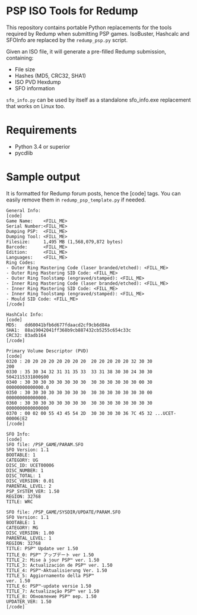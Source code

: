 # PSP ISO Tools for Redump

This repository contains portable Python replacements for the tools required by Redump when submitting PSP games.
IsoBuster, Hashcalc and SFOInfo are replaced by the `redump_psp.py` script.

Given an ISO file, it will generate a pre-filled Redump submission, containing:
- File size
- Hashes (MD5, CRC32, SHA1)
- ISO PVD Hexdump
- SFO information

`sfo_info.py` can be used by itself as a standalone sfo_info.exe replacement that works on Linux too.


# Requirements

- Python 3.4 or superior
- pycdlib


# Sample output

It is formatted for Redump forum posts, hence the \[code] tags. You can easily remove them in `redump_psp_template.py` if needed.

```
General Info:
[code]
Game Name:    <FILL_ME>
Serial Number:<FILL_ME>
Dumping PSP:  <FILL_ME>
Dumping Tool: <FILL_ME>
Filesize:     1,495 MB (1,568,079,872 bytes)
Barcode:      <FILL_ME>
Edition:      <FILL_ME>
Languages:    <FILL_ME>
Ring Codes:
- Outer Ring Mastering Code (laser branded/etched): <FILL_ME>
- Outer Ring Mastering SID Code: <FILL_ME>
- Outer Ring Toolstamp (engraved/stamped): <FILL_ME>
- Inner Ring Mastering Code (laser branded/etched): <FILL_ME>
- Inner Ring Mastering SID Code: <FILL_ME>
- Inner Ring Toolstamp (engraved/stamped): <FILL_ME>
- Mould SID Code: <FILL_ME>
[/code]

HashCalc Info:
[code]
MD5:   dd60041bfb6d677fdaacd2cf9cb6d84a
SHA1:  88a19042041ff368b9cb887432cb5255c654c33c
CRC32: 83adb164
[/code]

Primary Volume Descriptor (PVD)
[code]
0320 : 20 20 20 20 20 20 20 20  20 20 20 20 20 32 30 30              200
0330 : 35 30 34 32 31 31 35 33  33 31 38 30 30 24 30 30 5042115331800$00
0340 : 30 30 30 30 30 30 30 30  30 30 30 30 30 30 00 30 00000000000000.0
0350 : 30 30 30 30 30 30 30 30  30 30 30 30 30 30 30 00 000000000000000.
0360 : 30 30 30 30 30 30 30 30  30 30 30 30 30 30 30 30 0000000000000000
0370 : 00 02 00 55 43 45 54 2D  30 30 30 30 36 7C 45 32 ...UCET-00006|E2
[/code]

SFO Info:
[code]
SFO file: /PSP_GAME/PARAM.SFO
SFO Version: 1.1
BOOTABLE: 1
CATEGORY: UG
DISC_ID: UCET00006
DISC_NUMBER: 1
DISC_TOTAL: 1
DISC_VERSION: 0.01
PARENTAL_LEVEL: 2
PSP_SYSTEM_VER: 1.50
REGION: 32768
TITLE: WRC

SFO file: /PSP_GAME/SYSDIR/UPDATE/PARAM.SFO
SFO Version: 1.1
BOOTABLE: 1
CATEGORY: MG
DISC_VERSION: 1.00
PARENTAL_LEVEL: 1
REGION: 32768
TITLE: PSP™ Update ver 1.50
TITLE_0: PSP™ アップデート ver 1.50
TITLE_2: Mise à jour PSP™ ver. 1.50
TITLE_3: Actualización de PSP™ ver. 1.50
TITLE_4: PSP™-Aktualisierung Ver. 1.50
TITLE_5: Aggiornamento della PSP™
ver. 1.50
TITLE_6: PSP™-update versie 1.50
TITLE_7: Actualização PSP™ ver 1.50
TITLE_8: Обновление PSP™ вер. 1.50
UPDATER_VER: 1.50
[/code]
```
